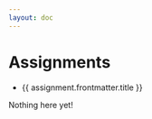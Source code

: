```yaml
---
layout: doc
---
```


<script setup>
  import {data as assignments} from './assignments/assignment.data.ts';
  import { withBase } from 'vitepress';
</script>

# Assignments

<ul v-if="assignments.length > 0">
  <li v-for="assignment of assignments">
    <a :href="withBase(assignment.url)">{{ assignment.frontmatter.title }}</a>
  </li>
</ul>
<p v-else>
  Nothing here yet!
</p>
